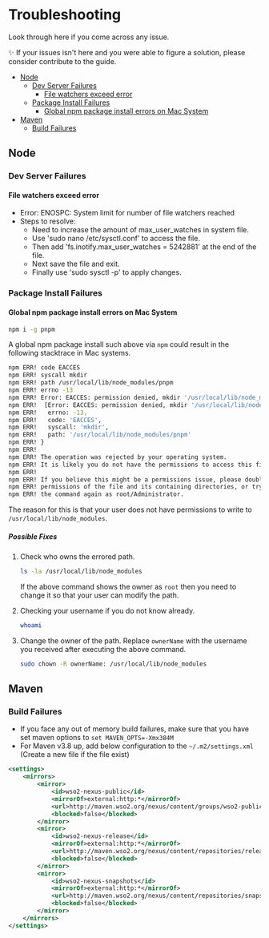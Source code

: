 # Troubleshooting

Look through here if you come across any issue.

✨ If your issues isn't here and you were able to figure a solution, please consider contribute to the guide.

* [Node](#node)
  * [Dev Server Failures](#dev-server-failures)
    * [File watchers exceed error](#file-watchers-exceed-error)
  * [Package Install Failures](#package-install-failures)
    * [Global npm package install errors on Mac System](#global-npm-package-install-errors-on-mac-ystem)
* [Maven](#maven)
  * [Build Failures](#build-failures)

## Node

### Dev Server Failures

#### File watchers exceed error

- Error: ENOSPC: System limit for number of file watchers reached
- Steps to resolve:
  - Need to increase the amount of max_user_watches in system file.
  - Use 'sudo nano /etc/sysctl.conf' to access the file.
  - Then add 'fs.inotify.max_user_watches = 5242881' at the end of the file.
  - Next save the file and exit.
  - Finally use 'sudo sysctl -p' to apply changes.

### Package Install Failures

#### Global npm package install errors on Mac System

```bash
npm i -g pnpm
```

A global npm package install such above via `npm` could result in the following stacktrace in Mac systems.

```bash
npm ERR! code EACCES
npm ERR! syscall mkdir
npm ERR! path /usr/local/lib/node_modules/pnpm
npm ERR! errno -13
npm ERR! Error: EACCES: permission denied, mkdir '/usr/local/lib/node_modules/pnpm'
npm ERR!  [Error: EACCES: permission denied, mkdir '/usr/local/lib/node_modules/pnpm'] {
npm ERR!   errno: -13,
npm ERR!   code: 'EACCES',
npm ERR!   syscall: 'mkdir',
npm ERR!   path: '/usr/local/lib/node_modules/pnpm'
npm ERR! }
npm ERR! 
npm ERR! The operation was rejected by your operating system.
npm ERR! It is likely you do not have the permissions to access this file as the current user
npm ERR! 
npm ERR! If you believe this might be a permissions issue, please double-check the
npm ERR! permissions of the file and its containing directories, or try running
npm ERR! the command again as root/Administrator.
```

The reason for this is that your user does not have permissions to write to `/usr/local/lib/node_modules`.

##### Possible Fixes

1. Check who owns the errored path.

    ```bash
    ls -la /usr/local/lib/node_modules
    ```

   If the above command shows the owner as `root` then you need to change it so that your user can modify the path.

2. Checking your username if you do not know already.

    ```bash
    whoami
    ```

3. Change the owner of the path. Replace `ownerName` with the username you received after executing the above command.

    ```bash
    sudo chown -R ownerName: /usr/local/lib/node_modules
    ```

## Maven

### Build Failures

- If you face any out of memory build failures, make sure that you have set maven options to `set MAVEN_OPTS=-Xmx384M`
- For Maven v3.8 up, add below configuration to the `~/.m2/settings.xml` (Create a new file if the file exist)

```xml
<settings>
    <mirrors>
        <mirror>
            <id>wso2-nexus-public</id>
            <mirrorOf>external:http:*</mirrorOf>
            <url>http://maven.wso2.org/nexus/content/groups/wso2-public/</url>
            <blocked>false</blocked>
        </mirror>
        <mirror>
            <id>wso2-nexus-release</id>
            <mirrorOf>external:http:*</mirrorOf>
            <url>http://maven.wso2.org/nexus/content/repositories/releases/</url>
            <blocked>false</blocked>
        </mirror>
        <mirror>
            <id>wso2-nexus-snapshots</id>
            <mirrorOf>external:http:*</mirrorOf>
            <url>http://maven.wso2.org/nexus/content/repositories/snapshots/</url>
            <blocked>false</blocked>
        </mirror>
    </mirrors>
</settings>
```
